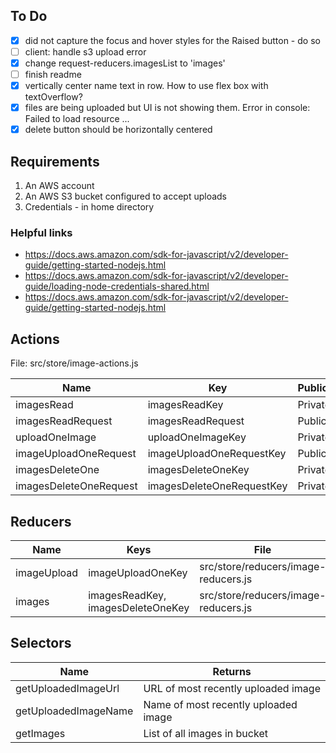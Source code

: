 


## To Do
- [x] did not capture the focus and hover styles for the Raised button - do so
- [ ] client: handle s3 upload error
- [x] change request-reducers.imagesList to 'images'
- [ ] finish readme
- [x] vertically center name text in row. How to use flex box with textOverflow?
- [x] files are being uploaded but UI is not showing them. Error in console: Failed to load resource ...
- [x] delete button should be horizontally centered

## Requirements
1. An AWS account
1. An AWS S3 bucket configured to accept uploads
1. Credentials - in home directory
### Helpful links
- https://docs.aws.amazon.com/sdk-for-javascript/v2/developer-guide/getting-started-nodejs.html
- https://docs.aws.amazon.com/sdk-for-javascript/v2/developer-guide/loading-node-credentials-shared.html
- https://docs.aws.amazon.com/sdk-for-javascript/v2/developer-guide/getting-started-nodejs.html


## Actions

File: src/store/image-actions.js

| Name | Key | Public/Private |
| ---- | --- | -------------- |
| imagesRead | imagesReadKey | Private |
| imagesReadRequest | imagesReadRequest | Public |
| uploadOneImage | uploadOneImageKey | Private |
| imageUploadOneRequest | imageUploadOneRequestKey | Public |
| imagesDeleteOne | imagesDeleteOneKey | Private |
| imagesDeleteOneRequest | imagesDeleteOneRequestKey | Private |

## Reducers
| Name | Keys | File |
| ---- | ---- | ---- |
| imageUpload | imageUploadOneKey | src/store/reducers/image-reducers.js |
| images | imagesReadKey, imagesDeleteOneKey | src/store/reducers/image-reducers.js |

## Selectors
| Name | Returns |
| ---- | ------- |
| getUploadedImageUrl | URL of most recently uploaded image |
| getUploadedImageName | Name of most recently uploaded image |
| getImages | List of all images in bucket |